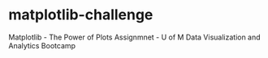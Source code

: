 # matplotlib-challenge
Matplotlib - The Power of Plots Assignmnet - U of M Data Visualization and Analytics Bootcamp
